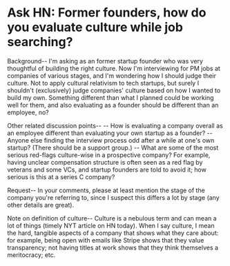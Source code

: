 # Ask HN: Former founders, how do you evaluate culture while job searching?

Background--
I&#x27;m asking as an former startup founder who was very thoughtful of building the right culture. Now I&#x27;m interviewing for PM jobs at companies of various stages, and I&#x27;m wondering how I should judge their culture. Not to apply cultural relativism to tech startups, but surely I shouldn&#x27;t (exclusively) judge companies&#x27; culture based on how I wanted to build my own. Something different than what I planned could be working well for them, and also evaluating as a founder should be different than an employee, no?<p>Other related discussion points--
-- How is evaluating a company overall as an employee different than evaluating your own startup as a founder?
-- Anyone else finding the interview process odd after a while at one&#x27;s own startup? (There should be a support group.)
-- What are some of the most serious red-flags culture-wise in a prospective company? For example, having unclear compensation structure is often seen as a red flag by veterans and some VCs, and startup founders are told to avoid it; how serious is this at a series C company?<p>Request--
In your comments, please at least mention the stage of the company you&#x27;re referring to, since I suspect this differs a lot by stage (any other details are great).<p>Note on definition of culture--
Culture is a nebulous term and can mean a lot of things (timely NYT article on HN today). When I say culture, I mean the hard, tangible aspects of a company that shows what they care about: for example, being open with emails like Stripe shows that they value transparency; not having titles at work shows that they think themselves a meritocracy; etc.
